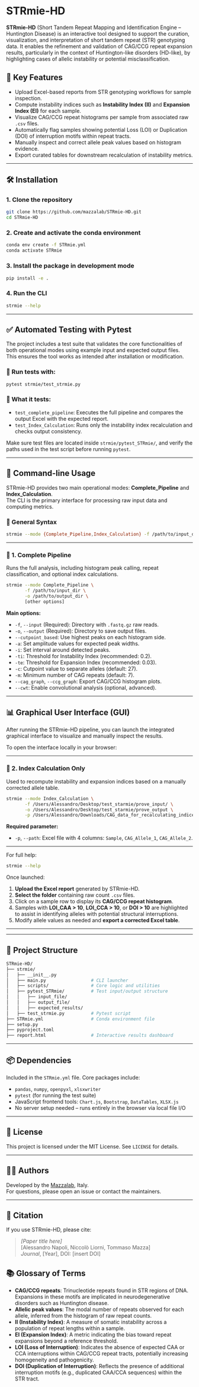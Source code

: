 # STRmie-HD

**STRmie-HD** (Short Tandem Repeat Mapping and Identification Engine – Huntington Disease) is an interactive tool designed to support the curation, visualization, and interpretation of short tandem repeat (STR) genotyping data. It enables the refinement and validation of CAG/CCG repeat expansion results, particularly in the context of Huntington-like disorders (HD-like), by highlighting cases of allelic instability or potential misclassification.

## 🚀 Key Features

- Upload Excel-based reports from STR genotyping workflows for sample inspection.
- Compute instability indices such as **Instability Index (II)** and **Expansion Index (EI)** for each sample.
- Visualize CAG/CCG repeat histograms per sample from associated raw `.csv` files.
- Automatically flag samples showing potential Loss (LOI) or Duplication (DOI) of interruption motifs within repeat tracts.
- Manually inspect and correct allele peak values based on histogram evidence.
- Export curated tables for downstream recalculation of instability metrics.

---

## 🛠️ Installation

### 1. Clone the repository

```bash
git clone https://github.com/mazzalab/STRmie-HD.git
cd STRmie-HD
```

### 2. Create and activate the conda environment

```bash
conda env create -f STRmie.yml
conda activate STRmie
```

### 3. Install the package in development mode

```bash
pip install -e .
```

### 4. Run the CLI

```bash
strmie --help
```

---

## ✅ Automated Testing with Pytest

The project includes a test suite that validates the core functionalities of both operational modes using example input and expected output files.  
This ensures the tool works as intended after installation or modification.

### 🔸 Run tests with:

```bash
pytest strmie/test_strmie.py
```

### 🔸 What it tests:

- `test_complete_pipeline`: Executes the full pipeline and compares the output Excel with the expected report.
- `test_Index_Calculation`: Runs only the instability index recalculation and checks output consistency.

Make sure test files are located inside `strmie/pytest_STRmie/`, and verify the paths used in the test script before running `pytest`.

---


## 🧪 Command-line Usage

STRmie-HD provides two main operational modes: **Complete_Pipeline** and **Index_Calculation**.  
The CLI is the primary interface for processing raw input data and computing metrics.

### 🔹 General Syntax

```bash
strmie --mode {Complete_Pipeline,Index_Calculation} -f /path/to/input_dir -o /path/to/output_dir [options]
```

---

### 🔹 1. Complete Pipeline

Runs the full analysis, including histogram peak calling, repeat classification, and optional index calculations.

```bash
strmie --mode Complete_Pipeline \
       -f /path/to/input_dir \
       -o /path/to/output_dir \
       [other options]
```

**Main options:**
- `-f`, `--input` (Required): Directory with `.fastq.gz` raw reads.
- `-o`, `--output` (Required): Directory to save output files.
- `--cutpoint_based`: Use highest peaks on each histogram side.
- `-a`: Set amplitude values for expected peak widths.
- `-i`: Set interval around detected peaks.
- `-ti`: Threshold for Instability Index (recommended: 0.2).
- `-te`: Threshold for Expansion Index (recommended: 0.03).
- `-c`: Cutpoint value to separate alleles (default: 27).
- `-m`: Minimum number of CAG repeats (default: 7).
- `--cag_graph`, `--ccg_graph`: Export CAG/CCG histogram plots.
- `--cwt`: Enable convolutional analysis (optional, advanced).

---

## 📊 Graphical User Interface (GUI)

After running the STRmie-HD pipeline, you can launch the integrated graphical interface to visualize and manually inspect the results.

To open the interface locally in your browser:

---

### 🔹 2. Index Calculation Only

Used to recompute instability and expansion indices based on a manually corrected allele table.

```bash
strmie --mode Index_Calculation \
       -f /Users/Alessandro/Desktop/test_starmie/prove_input/ \
       -o /Users/Alessandro/Desktop/test_starmie/prove_output \
       -p /Users/Alessandro/Downloads/CAG_data_for_recalculating_indices.xlsx
```

**Required parameter:**
- `-p`, `--path`: Excel file with 4 columns: `Sample`, `CAG_Allele_1`, `CAG_Allele_2`.

---

For full help:

```bash
strmie --help
```


Once launched:

1. **Upload the Excel report** generated by STRmie-HD.
2. **Select the folder** containing raw count `.csv` files.
3. Click on a sample row to display its **CAG/CCG repeat histogram**.
4. Samples with **LOI_CAA > 10**, **LOI_CCA > 10**, or **DOI > 10** are highlighted to assist in identifying alleles with potential structural interruptions.
5. Modify allele values as needed and **export a corrected Excel table**.


---


---

## 📁 Project Structure

```bash
STRmie-HD/
├── strmie/
│   ├── __init__.py
│   ├── main.py                 # CLI launcher
│   ├── scripts/                # Core logic and utilities
│   ├── pytest_STRmie/          # Test input/output structure
│   │   ├── input_file/
│   │   ├── output_file/
│   │   ├── expected_results/
│   ├── test_strmie.py          # Pytest script
├── STRmie.yml                  # Conda environment file
├── setup.py
├── pyproject.toml
├── report.html                 # Interactive results dashboard
```

---

## 📦 Dependencies

Included in the `STRmie.yml` file. Core packages include:

- `pandas`, `numpy`, `openpyxl`, `xlsxwriter`
- `pytest` (for running the test suite)
- JavaScript frontend tools: `Chart.js`, `Bootstrap`, `DataTables`, `XLSX.js`
- No server setup needed – runs entirely in the browser via local file I/O

---

## 📄 License

This project is licensed under the MIT License. See `LICENSE` for details.

---

## 👩‍🔬 Authors

Developed by the [Mazzalab](https://github.com/mazzalab), Italy.  
For questions, please open an issue or contact the maintainers.

---

## 🔗 Citation

If you use STRmie-HD, please cite:

> *[Paper title here]*  
> [Alessandro Napoli, Niccolò Liorni, Tommaso Mazza]  
> *Journal*, [Year], DOI: [insert DOI]


## 📚 Glossary of Terms

- **CAG/CCG repeats**: Trinucleotide repeats found in STR regions of DNA. Expansions in these motifs are implicated in neurodegenerative disorders such as Huntington disease.
- **Allelic peak values**: The modal number of repeats observed for each allele, inferred from the histogram of raw repeat counts.
- **II (Instability Index)**: A measure of somatic instability across a population of repeat lengths within a sample.
- **EI (Expansion Index)**: A metric indicating the bias toward repeat expansions beyond a reference threshold.
- **LOI (Loss of Interruption)**: Indicates the absence of expected CAA or CCA interruptions within CAG/CCG repeat tracts, potentially increasing homogeneity and pathogenicity.
- **DOI (Duplication of Interruption)**: Reflects the presence of additional interruption motifs (e.g., duplicated CAA/CCA sequences) within the STR tract.
